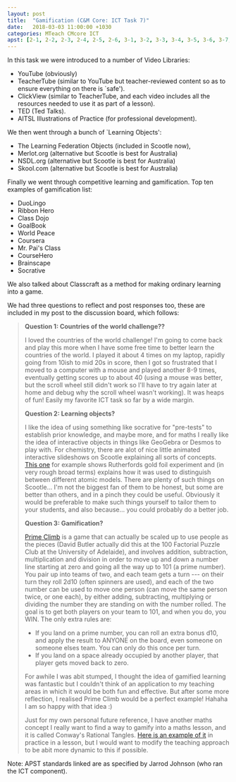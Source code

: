```yaml
---
layout: post
title:  "Gamification (C&M Core: ICT Task 7)"
date:   2018-03-03 11:00:00 +1030
categories: MTeach CMcore ICT
apst: [2-1, 2-2, 2-3, 2-4, 2-5, 2-6, 3-1, 3-2, 3-3, 3-4, 3-5, 3-6, 3-7, 6-1, 6-2, 6-3, 6-4] 
---
```


In this task we were introduced to a number of Video Libraries:
- YouTube (obviously)
- TeacherTube (similar to YouTube but teacher-reviewed content so as to ensure everything on there is `safe').
- ClickView (similar to TeacherTube, and each video includes all the resources needed to use it as part of a lesson).
- TED (Ted Talks).
- AITSL Illustrations of Practice (for professional development).

We then went through a bunch of `Learning Objects':
- The Learning Federation Objects (included in Scootle now), 
- Merlot.org (alternative but Scootle is best for Australia)
- NSDL.org (alternative but Scootle is best for Australia)
- Skool.com (alternative but Scootle is best for Australia)

Finally we went through competitive learning and gamification. Top ten examples of gamification list:
- DuoLingo
- Ribbon Hero
- Class Dojo
- GoalBook
- World Peace
- Coursera
- Mr. Pai's Class 
- CourseHero
- Brainscape
- Socrative

We also talked about Classcraft as a method for making ordinary learning into a game. 

We had three questions to reflect and post responses too, these are included in my post to the discussion board, which follows:

<blockquote markdown="1">

**Question 1: Countries of the world challenge??**

I loved the countries of the world challenge! I'm going to come back and play this more when I have some free time to better learn the countries of the world. I played it about 4 times on my laptop, rapidly going from 10ish to mid 20s in score, then I got so frustrated that I moved to a computer with a mouse and played another 8-9 times, eventually getting scores up to about 40 (using a mouse was better, but the scroll wheel still didn't work so I'll have to try again later at home and debug why the scroll wheel wasn't working). It was heaps of fun! Easily my favorite ICT task so far by a wide margin.

**Question 2: Learning objects?**

I like the idea of using something like socrative for "pre-tests" to establish prior knowledge, and maybe more, and for maths I really like the idea of interactive objects in things like GeoGebra or Desmos to play with. For chemistry, there are alot of nice little animated interactive slideshows on Scootle explaining all sorts of concepts. [This one](http://www.scootle.edu.au/ec/viewing/L2562/L2562/index.html#) for example shows Rutherfords gold foil experiment and (in very rough broad terms) explains how it was used to distinguish between different atomic models. There are plenty of such things on Scootle... I'm not the biggest fan of them to be honest, but some are better than others, and in a pinch they could be useful. Obviously it would be preferable to make such things yourself to tailor them to your students, and also because... you could probably do a better job. 

**Question 3: Gamification?**

[Prime Climb](http://primeclimbgame.com/) is a game that can actually be scaled up to use people as the pieces (David Butler actually did this at the 100 Factorial Puzzle Club at the University of Adelaide), and involves addition, subtraction, multiplication and division in order to move up and down a number line starting at zero and going all the way up to 101 (a prime number). You pair up into teams of two, and each team gets a turn --- on their turn they roll 2d10 (often spinners are used), and each of the two number can be used to move one person (can move the same person twice, or one each), by either adding, subtracting, multiplying or dividing the number they are standing on with the number rolled. The goal is to get both players on your team to 101, and when you do, you WIN. The only extra rules are:
- If you land on a prime number, you can roll an extra bonus d10, and apply the result to ANYONE on the board, even someone on someone elses team. You can only do this once per turn. 
- If you land on a space already occupied by another player, that player gets moved back to zero.

For awhile I was abit stumped, I thought the idea of gamified learning was fantastic but I couldn't think of an application to my teaching areas in which it would be both fun and effective. But after some more reflection, I realised Prime Climb would be a perfect example! Hahaha I am so happy with that idea :)

Just for my own personal future reference, I have another maths concept I really want to find a way to gamify into a maths lesson, and it is called Conway's Rational Tangles. [Here is an example of it](https://youtu.be/iE38AXV_dHc) in practice in a lesson, but I would want to modify the teaching approach to be abit more dynamic to this if possible.

</blockquote>

Note: APST standards linked are as specified by Jarrod Johnson (who ran the ICT component).

